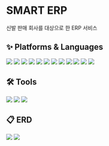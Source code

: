 # SMART ERP
<p>신발 판매 회사를 대상으로 한 ERP 서비스</p>
<h2>✨ Platforms & Languages</h2>
<div>
  <img src="https://img.shields.io/badge/Java-007396?style=flat&logo=Java&logoColor=white" />
  <img src="https://img.shields.io/badge/SPRING-6DB33F?style=flat&logo=SPRING&logoColor=white"/>
  <img src="https://img.shields.io/badge/SPRING BOOT-6DB33F?style=flat&logo=SPRING BOOT&logoColor=white"/>
  <img src="https://img.shields.io/badge/SPRING SECURITY-6DB33F?style=flat&logo=SPRING SECURITY&logoColor=white"/>
  <img src="https://img.shields.io/badge/HTML5-E34F26?style=flat&logo=HTML5&logoColor=white" />
  <img src="https://img.shields.io/badge/CSS3-1572B6?style=flat&logo=CSS3&logoColor=white" />
  <img src="https://img.shields.io/badge/Bootstrap-7952B3?style=flat&logo=Bootstrap&logoColor=white" />
  <img src="https://img.shields.io/badge/JavaScript-F7DF1E?style=flat&logo=JavaScript&logoColor=white" />
  <img src="https://img.shields.io/badge/jQuery-0769AD?style=flat&logo=jQuery&logoColor=white" />
  <img src="https://img.shields.io/badge/Vue.js-4FC08D?style=flat&logo=Vue.js&logoColor=white" />
  <img src="https://img.shields.io/badge/ORACLE-F80000?style=flat&logo=ORACLE&logoColor=white"/>
  <img src="https://img.shields.io/badge/Mybatis-000000?style=flat&logo=Fluentd&logoColor=white" />
</div>
<h2>🛠 Tools</h2>
<div>
  <img src="https://img.shields.io/badge/Eclipse%20IDE-2C2255?style=flat&logo=EclipseIDE&logoColor=white" />
  <img src="https://img.shields.io/badge/Tomcat-F8DC75?style=flat&logo=ApacheTomcat&logoColor=white" />
  <img src="https://img.shields.io/badge/SVN-809CC9?style=flat&logo=Subversion&logoColor=white" />
</div>
<h2>📋 ERD</h2>
<div>
  <img src="https://github.com/vananaHope/SMARTERP/assets/125250099/227aec34-edc8-4947-964a-26a6363e558b">
  <img src="https://github.com/vananaHope/SMARTERP/assets/125250099/5dd8eb21-e647-4427-97b6-de9a56b42de4">
</div>
